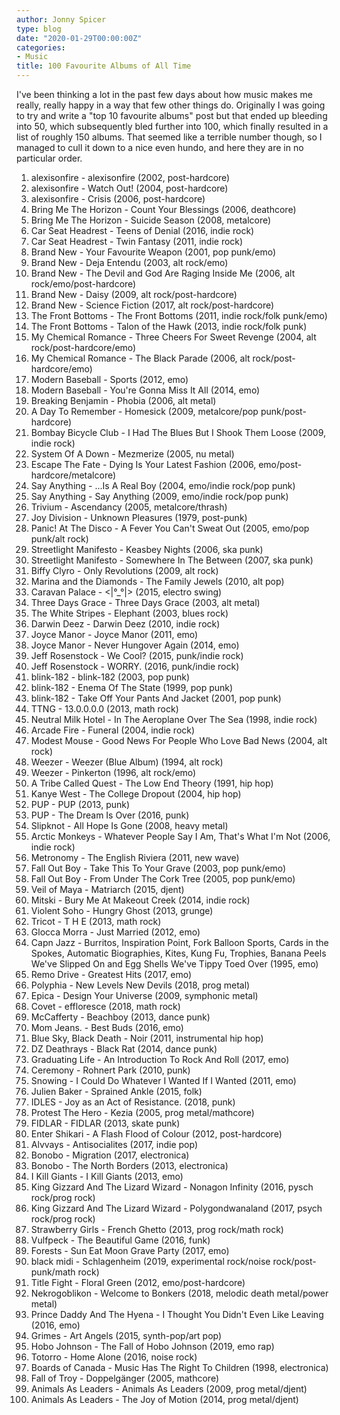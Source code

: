 ```yaml
---
author: Jonny Spicer
type: blog
date: "2020-01-29T00:00:00Z"
categories:
- Music
title: 100 Favourite Albums of All Time
---
```

I've been thinking a lot in the past few days about how music makes me really, really happy in a way that few other things do.
Originally I was going to try and write a "top 10 favourite albums" post but that ended up bleeding into 50, which subsequently
bled further into 100, which finally resulted in a list of roughly 150 albums. That seemed like a terrible number though, so I
managed to cull it down to a nice even hundo, and here they are in no particular order.

1. alexisonfire - alexisonfire (2002, post-hardcore)
1. alexisonfire - Watch Out! (2004, post-hardcore)
1. alexisonfire - Crisis (2006, post-hardcore)
1. Bring Me The Horizon - Count Your Blessings (2006, deathcore)
1. Bring Me The Horizon - Suicide Season (2008, metalcore)
1. Car Seat Headrest - Teens of Denial (2016,  indie rock)
1. Car Seat Headrest - Twin Fantasy (2011, indie rock)
1. Brand New - Your Favourite Weapon (2001, pop punk/emo)
1. Brand New - Deja Entendu (2003, alt rock/emo)
1. Brand New - The Devil and God Are Raging Inside Me (2006, alt rock/emo/post-hardcore)
1. Brand New - Daisy (2009, alt rock/post-hardcore)
1. Brand New - Science Fiction (2017, alt rock/post-hardcore)
1. The Front Bottoms - The Front Bottoms (2011, indie rock/folk punk/emo)
1. The Front Bottoms - Talon of the Hawk (2013, indie rock/folk punk)
1. My Chemical Romance - Three Cheers For Sweet Revenge (2004, alt rock/post-hardcore/emo)
1. My Chemical Romance - The Black Parade (2006, alt rock/post-hardcore/emo)
1. Modern Baseball - Sports (2012, emo)
1. Modern Baseball - You're Gonna Miss It All (2014, emo)
1. Breaking Benjamin - Phobia (2006, alt metal)
1. A Day To Remember - Homesick (2009, metalcore/pop punk/post-hardcore)
1. Bombay Bicycle Club - I Had The Blues But I Shook Them Loose (2009, indie rock)
1. System Of A Down - Mezmerize (2005, nu metal)
1. Escape The Fate - Dying Is Your Latest Fashion (2006, emo/post-hardcore/metalcore)
1. Say Anything - ...Is A Real Boy (2004, emo/indie rock/pop punk)
1. Say Anything - Say Anything (2009, emo/indie rock/pop punk)
1. Trivium - Ascendancy (2005, metalcore/thrash)
1. Joy Division - Unknown Pleasures (1979, post-punk)
1. Panic! At The Disco - A Fever You Can't Sweat Out (2005, emo/pop punk/alt rock)
1. Streetlight Manifesto - Keasbey Nights (2006, ska punk)
1. Streetlight Manifesto - Somewhere In The Between (2007, ska punk)
1. Biffy Clyro - Only Revolutions (2009, alt rock)
1. Marina and the Diamonds - The Family Jewels (2010, alt pop)
1. Caravan Palace - <|°_°|> (2015, electro swing)
1. Three Days Grace - Three Days Grace (2003, alt metal)
1. The White Stripes - Elephant (2003, blues rock)
1. Darwin Deez - Darwin Deez (2010, indie rock)
1. Joyce Manor - Joyce Manor (2011, emo)
1. Joyce Manor - Never Hungover Again (2014, emo)
1. Jeff Rosenstock - We Cool? (2015, punk/indie rock)
1. Jeff Rosenstock - WORRY. (2016, punk/indie rock)
1. blink-182 - blink-182 (2003, pop punk)
1. blink-182 - Enema Of The State (1999, pop punk)
1. blink-182 - Take Off Your Pants And Jacket (2001, pop punk)
1. TTNG - 13.0.0.0.0 (2013, math rock)
1. Neutral Milk Hotel - In The Aeroplane Over The Sea (1998, indie rock)
1. Arcade Fire - Funeral (2004, indie rock)
1. Modest Mouse - Good News For People Who Love Bad News (2004, alt rock)
1. Weezer - Weezer (Blue Album) (1994, alt rock)
1. Weezer - Pinkerton (1996, alt rock/emo)
1. A Tribe Called Quest - The Low End Theory (1991, hip hop)
1. Kanye West - The College Dropout (2004, hip hop)
1. PUP - PUP (2013, punk)
1. PUP - The Dream Is Over (2016, punk)
1. Slipknot - All Hope Is Gone (2008, heavy metal)
1. Arctic Monkeys - Whatever People Say I Am, That's What I'm Not (2006, indie rock)
1. Metronomy - The English Riviera (2011, new wave)
1. Fall Out Boy - Take This To Your Grave (2003, pop punk/emo)
1. Fall Out Boy - From Under The Cork Tree (2005, pop punk/emo)
1. Veil of Maya - Matriarch (2015, djent)
1. Mitski - Bury Me At Makeout Creek (2014, indie rock)
1. Violent Soho - Hungry Ghost (2013, grunge)
1. Tricot - T H E (2013, math rock)
1. Glocca Morra - Just Married (2012, emo)
1. Capn Jazz - Burritos, Inspiration Point, Fork Balloon Sports, Cards in the Spokes, Automatic Biographies, Kites, Kung Fu, Trophies, Banana Peels We've Slipped On and Egg Shells We've Tippy Toed Over (1995, emo)
1. Remo Drive - Greatest Hits (2017, emo)
1. Polyphia - New Levels New Devils (2018, prog metal)
1. Epica - Design Your Universe (2009, symphonic metal)
1. Covet - effloresce (2018, math rock)
1. McCafferty - Beachboy (2013, dance punk)
1. Mom Jeans. - Best Buds (2016, emo)
1. Blue Sky, Black Death - Noir (2011, instrumental hip hop)
1. DZ Deathrays - Black Rat (2014, dance punk)
1. Graduating Life - An Introduction To Rock And Roll (2017, emo)
1. Ceremony - Rohnert Park (2010, punk)
1. Snowing - I Could Do Whatever I Wanted If I Wanted (2011, emo)
1. Julien Baker - Sprained Ankle (2015, folk)
1. IDLES - Joy as an Act of Resistance. (2018, punk)
1. Protest The Hero - Kezia (2005, prog metal/mathcore)
1. FIDLAR - FIDLAR (2013, skate punk)
1. Enter Shikari - A Flash Flood of Colour (2012, post-hardcore)
1. Alvvays - Antisocialites (2017, indie pop)
1. Bonobo - Migration (2017, electronica)
1. Bonobo - The North Borders (2013, electronica)
1. I Kill Giants - I Kill Giants (2013, emo)
1. King Gizzard And The Lizard Wizard - Nonagon Infinity (2016, pysch rock/prog rock)
1. King Gizzard And The Lizard Wizard - Polygondwanaland (2017, psych rock/prog rock)
1. Strawberry Girls - French Ghetto (2013, prog rock/math rock)
1. Vulfpeck - The Beautiful Game (2016, funk)
1. Forests - Sun Eat Moon Grave Party (2017, emo)
1. black midi - Schlagenheim (2019, experimental rock/noise rock/post-punk/math rock)
1. Title Fight - Floral Green (2012, emo/post-hardcore)
1. Nekrogoblikon - Welcome to Bonkers (2018, melodic death metal/power metal)
1. Prince Daddy And The Hyena - I Thought You Didn't Even Like Leaving (2016, emo)
1. Grimes - Art Angels (2015, synth-pop/art pop)
1. Hobo Johnson - The Fall of Hobo Johnson (2019, emo rap)
1. Totorro - Home Alone (2016, noise rock)
1. Boards of Canada - Music Has The Right To Children (1998, electronica)
1. Fall of Troy - Doppelgänger (2005, mathcore)
1. Animals As Leaders - Animals As Leaders (2009, prog metal/djent)
1. Animals As Leaders - The Joy of Motion (2014, prog metal/djent)
